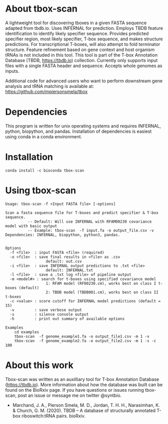 # About tbox-scan
A lightweight tool for discovering tboxes in a given FASTA sequence adapted from tbdb.io. Uses INFERNAL for prediction. Employs TBDB feature identification to identify likely specifier sequence. Provides predicted specifier region, most likely specifier, T-box sequence, and makes structure predictions. For transcriptional T-boxes, will also attempt to fold terminator structure. Feature refinement based on gene context and host organism tRNAs is not included in this tool. This tool is part of the T-box Annotation Database (TBDB, https://tbdb.io) collection. Currently only supports input files with a single FASTA header and sequence.  Accepts whole genomes as inputs. 

Additional code for advanced users who want to perform downstream gene analysis and tRNA matching is available at: https://github.com/mpiersonsmela/tbox

# Dependencies 
This program is written for unix operating systems and requires INFERNAL, python, biopython, and pandas. Installation of dependencies is easiest using conda in a conda environment. 

# Installation
    conda install -c bioconda tbox-scan
     
# Using tbox-scan 
  
    Usage: tbox-scan -f <Input FASTA file> [-options]

    Scan a fasta sequence file for T-boxes and predict specifier & T-box sequence.
              -- Default: Will use INFERNAL with RFAM00230 covariance model with basic output
              -- Example: tbox-scan  -f input.fa -o output_file.csv -v
    Dependencies: INFERNAL, biopython, python3, pandas.


    Options
      -f <file>  : input FASTA <file> (required) 
      -o <file>  : save final results in <file> as .csv
                      default: out.csv
      -i <file>  : save INFERNAL output predictions to .txt <file>
                      default: INFERNAL.txt
      -l <file>  : save a .txt log <file> of pipeline output
      -m <model#> : search for t-boxes using specified covariance model
                      1: RFAM model (RF00230.cm), works best on class I t-boxes (default)
                      2: TBDB model (TBDB001.cm), works best on class II t-boxes 
      -c <value> : score cutoff for INFERNAL model predictions (default = 15)
      -v         : save verbose output
      -s         : silence console output
      -h         : print out summary of available options

    Examples
        cd examples
        tbox-scan  -f genome_example1.fa -o output_file1.csv -m 1 -v
        tbox-scan  -f genome_example2.fa -o output_file2.csv -m 1 -s -c 100

# About this work 
Tbox-scan was written as an auxilliary tool for T-box Annotation Database (https://tbdb.io). More information about how the database was built can be found on the BioRxiv page. If you have questions or issues running tbox-scan, post an issue or message me on twitter @syntbio. 

- Marchand, J. A., Pierson Smela, M. D., Jordan, T. H. H., Narasimhan, K. & Church, G. M. (2020). TBDB – A database of structurally annotated T-box riboswitch:tRNA pairs. bioRxiv.


